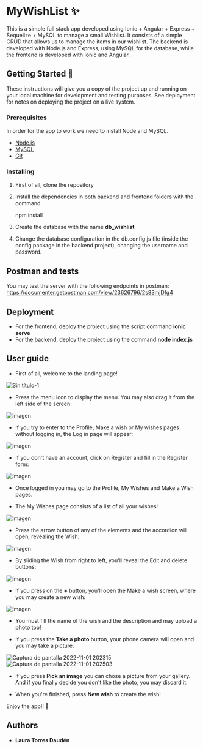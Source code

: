 # MyWishList ✨

This is a simple full stack app developed using Ionic + Angular + Express + Sequelize + MySQL to manage a small Wishlist. It consists of a simple CRUD that allows us to manage the items in our wishlist.
The backend is developed with Node.js and Express, using MySQL for the database, while the frontend is developed with Ionic and Angular.


## Getting Started 🚀

These instructions will give you a copy of the project up and running on
your local machine for development and testing purposes. See deployment
for notes on deploying the project on a live system.

### Prerequisites

In order for the app to work we need to install Node and MySQL.
- [Node.js](https://nodejs.org/es/download/)
- [MySQL](https://www.mysql.com/downloads/)
- [Git](https://git-scm.com/downloads)

### Installing

 1) First of all, clone the repository

 2) Install the dependencies in both backend and frontend folders with the command

    npm install
    
 3) Create the database with the name **db_wishlist**
 
 4) Change the database configuration in the db.config.js file (inside the config package in the backend project), changing the username and password.

## Postman and tests
You may test the server with the following endpoints in postman: https://documenter.getpostman.com/view/23626796/2s83mjDfg4

## Deployment

* For the frontend, deploy the project using the script command **ionic serve**
* For the backend, deploy the project using the command **node index.js**

## User guide
* First of all, welcome to the landing page!

![Sin título-1](https://user-images.githubusercontent.com/84546617/199816702-cc21c9ce-af6b-46fc-9ba8-f882a757133d.jpg)

* Press the menu icon to display the menu. You may also drag it from the left side of the screen:

![imagen](https://user-images.githubusercontent.com/84546617/199817714-c3c365f3-853a-4866-8992-a889ac9f0d3b.png)

* If you try to enter to the Profile, Make a wish or My wishes pages without logging in, the Log in page will appear:

![imagen](https://user-images.githubusercontent.com/84546617/199817447-7f320aa3-2b72-4205-b622-cce85b39b494.png)

* If you don't have an account, click on Register and fill in the Register form:

![imagen](https://user-images.githubusercontent.com/84546617/199818712-88596085-d3cc-4b35-9779-c07ce8c31378.png)

* Once logged in you may go to the Profile, My Wishes and Make a Wish pages.

* The My Wishes page consists of a list of all your wishes!

![imagen](https://user-images.githubusercontent.com/84546617/199819114-30c9b986-a489-484c-acf2-ac1c6b5b4d07.png)

* Press the arrow button of any of the elements and the accordion will open, revealing the Wish:

![imagen](https://user-images.githubusercontent.com/84546617/199819359-fa929447-4202-4cb7-8cf5-ae969d11a1fe.png)

* By sliding the Wish from right to left, you'll reveal the Edit and delete buttons:

![imagen](https://user-images.githubusercontent.com/84546617/199819590-2b30a8fb-0470-4d56-a673-30d5c6430fed.png)

* If you press on the **+** button, you'll open the Make a wish screen, where you may create a new wish:

![imagen](https://user-images.githubusercontent.com/84546617/199819797-4cad027f-36a8-4468-bde6-e4ce38d77422.png)

* You must fill the name of the wish and the description and may upload a photo too!

* If you press the **Take a photo** button, your phone camera will open and you may take a picture:

![Captura de pantalla 2022-11-01 202315](https://user-images.githubusercontent.com/84546617/199820299-2d09949b-657c-476d-bd4d-da22af9917c0.jpg)
![Captura de pantalla 2022-11-01 202503](https://user-images.githubusercontent.com/84546617/199820366-9ab33e74-79fe-4cce-ae90-c14f1e3b20c3.jpg)

* If you press **Pick an image** you can chose a picture from your gallery. And if you finally decide you don't like the photo, you may discard it.

* When you're finished, press **New wish** to create the wish!


Enjoy the app!! 💟


## Authors

  - **Laura Torres Daudén**
